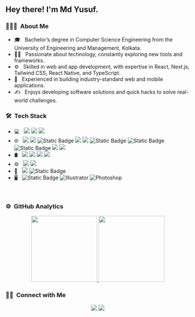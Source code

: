 <h2> Hey there! I'm Md Yusuf.</h2>

<h3> 👨🏻‍💻 &nbsp;About Me </h3>

- 🎓 &nbsp; Bachelor’s degree in Computer Science Engineering from the University of Engineering and Management, Kolkata.
- 👩‍💻 &nbsp; Passionate about technology, constantly exploring new tools and frameworks.
- ⚙️ &nbsp; Skilled in web and app development, with expertise in React, Next.js, Tailwind CSS, React Native, and TypeScript.
- 🌱 &nbsp; Experienced in building industry-standard web and mobile applications.
- ✍️ &nbsp; Enjoys developing software solutions and quick hacks to solve real-world challenges.

<h3> 🛠 &nbsp;Tech Stack</h3>

- 💻 &nbsp;
  <img src="https://img.shields.io/badge/-Python-black?style=flat&logo=python&logoColor=white">
  <img src="http://img.shields.io/badge/-Java-F89820?style=flat&logo=java&logoColor=white">
  <img src="https://img.shields.io/badge/-C%20-659ad2?style=flat&logo=c%2B%2B&logoColor=ffffff">
- 🌐 &nbsp;
  <img src = "https://img.shields.io/badge/-HTML5-E34F26?style=flat&logo=html5&logoColor=white"> <img src = "https://img.shields.io/badge/-CSS3-1572B6?style=flat&logo=css3&logoColor=white">
  <img alt="Static Badge" src="https://img.shields.io/badge/Tailwind%20CSS-%2306B6D4?style=flat&logo=tailwindcss&logoColor=white">
  <img src="https://img.shields.io/badge/-JavaScript-eed718?style=flat&logo=javascript&logoColor=ffffff">
  <img src="https://img.shields.io/badge/-React-000000?style=flat&logo=react&logoColor=00c8ff">
  <img alt="Static Badge" src="https://img.shields.io/badge/React%20Native-%23748aad?style=flat&logo=react&logoColor=%2365ADF1">
  <img alt="Static Badge" src="https://img.shields.io/badge/Next.js-white?style=flat&logo=nextdotjs&logoColor=%23000000">
  <img alt="Static Badge" src="https://img.shields.io/badge/Type%20Script-%233178C6?style=flat&logo=typescript&logoColor=white">
  <img src="https://img.shields.io/badge/-Node.js-3C873A?style=flat&logo=Node.js&logoColor=white">
  <img src="https://img.shields.io/badge/-Express.js-787878?style=flat">
- 🛢 &nbsp;
  <img src="https://img.shields.io/badge/-MySQL-F29111?style=flat&logo=mysql&logoColor=FFFFFF">
  <img src="https://img.shields.io/badge/-MongoDB-4DB33D?style=flat&logo=mongodb&logoColor=FFFFFF">
  <img src="https://img.shields.io/badge/-GraphQL-e535ab?style=flat&logo=graphql&logoColor=FFFFFF">
  <img src="https://img.shields.io/badge/-Firebase-FFA611?style=flat&logo=firebase&logoColor=FFFFFF">
- ⚙️ &nbsp;
  <img src="http://img.shields.io/badge/-Git-F1502F?style=flat&logo=git&logoColor=FFFFFF">
  <img src="http://img.shields.io/badge/-Github-000000?style=flat&logo=github&logoColor=FFFFFF">
- 🔧 &nbsp;
  <img src="http://img.shields.io/badge/-VS%20Code-007ACC?style=flat&logo=visual%20studio%20code&logoColor=white">
  <img alt="Static Badge" src="https://img.shields.io/badge/Web%20Storm-black?style=flat&logo=webstorm&logoColor=white">
- 🖥 &nbsp;
  <img alt="Static Badge" src="https://img.shields.io/badge/Figma-%23F24E1E?style=flat&logo=figma&logoColor=white">
  ![Illustrator](https://img.shields.io/badge/-Illustrator-333333?style=flat&logo=adobe-illustrator)
  ![Photoshop](https://img.shields.io/badge/-Photoshop-333333?style=flat&logo=adobe-photoshop)
 

<br/>

### ⚙️ &nbsp;GitHub Analytics

<p align="center">
<a href="https://github.com/MdYusuf47">
  <img height="180em" src="https://github-readme-stats-eight-theta.vercel.app/api?username=MdYusuf47&show_icons=true&theme=algolia&include_all_commits=true&count_private=true"/>
  <img height="180em" src="https://github-readme-stats-eight-theta.vercel.app/api/top-langs/?username=MdYusuf47&layout=compact&langs_count=8&theme=algolia"/>
</a>
</p>

### 🤝🏻 &nbsp;Connect with Me

<p align="center">
<a href="https://www.linkedin.com/in/mdyusuf47"><img src="https://img.shields.io/badge/-Md%20Yusuf-0077B5?style=flat&logo=Linkedin&logoColor=white"/></a>
<a href="mailto:mdyusuf742171@gmail.com"><img src="https://img.shields.io/badge/-mdyusuf742171@gmail.com-D14836?style=flat&logo=Gmail&logoColor=white"/></a>
</a>
</p>
